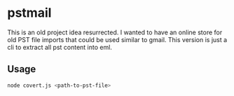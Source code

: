 # pstmail

This is an old project idea resurrected.  I wanted to have an online store for old PST file imports that could be used similar to gmail.  This version is just a cli to extract all pst content into eml.

## Usage

```bash
node covert.js <path-to-pst-file>
```
